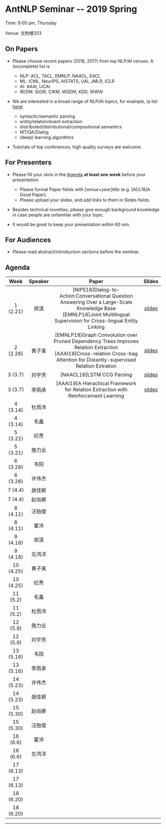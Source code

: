 # AntNLP Seminar -- 2019 Spring

Time: 6:00 pm, Thursday

Venue: 文附楼203

## On Papers

- Please choose recent papers (2018, 2017) from top NLP/AI venues. A (incomplete) list is
  - NLP: ACL, TACL, EMNLP, NAACL, EACL
  - ML:  ICML, NeurIPS, AISTATS, UAI, JMLR, ICLR
  - AI:  AAAI, IJCAI
  - IR/DM: SIGIR, CIKM, WSDM, KDD, WWW

- We are interested in a broad range of NLP/AI topics, for example, (a list [here](https://slack-files.com/T22T1UP8Q-F726RJERH-9a39cc3d9a))

  - syntactic/semantic parsing
  - entity/relation/event extraction
  - distributed/distributional/compositional semantics
  - MT/QA/Dialog
  - (deep) learning algorithms

- Tutorials of top conferences, high quality surveys are welcome.

## For Presenters

- Please fill your slots in the [Agenda](#agenda) **at least one week** before your presentation.

  - Please format Paper fields with *[venue+year]title* (e.g. [ACL18]A Good Paper).
  - Please upload your slides, and add links to them in Slides fields.
- Besides technical novelties, please give enough background knowledge in case people are unfamiliar with your topic.
- It would be great to keep your presentation within 60 min.

## For Audiences

- Please read abstract/introduction sections before the seminar.

## Agenda

| Week | Speaker | Paper                                    |                  Slides                  |
| :--: | :-----: | :--------------------------------------: | :--------------------------------------: |
| 1 (2.21) |   郑淇  | [NIPS18]Dialog-to-Action:Conversational Question Answering Over a Large-Scale Knowledge Base<br/>[EMNLP18]Joint Multilingual Supervision for Cross-lingual Entity Linking<br/> | [slides](https://github.com/AntNLP/seminar/blob/master/2019Spring/week1/antnlp190221.pptx) |
| 2 (2.28) |   黄子寅 | [EMNLP18]Graph Convolution over Pruned Dependency Trees Improves Relation Extraction<br/>[AAAI19]Cross-relation Cross-bag Attention for Distantly-supervised Relation Extration<br/> |[slides](https://github.com/AntNLP/seminar/blob/master/2019Spring/week2/go.pptx)                           |
| 3 (3.7) | 刘宇芳 | [NAACL16]LSTM CCG Parsing | [slides](https://github.com/AntNLP/seminar/blob/master/2019Spring/week3/LSTM%20CCG%20Parsing.pptx) |
| 3 (3.7) | 李雨承 | [AAAI19]A Hierachical Framework for Relation Extraction with Reinforcement Learning | [slides](https://github.com/AntNLP/seminar/blob/master/2019Spring/week3/%E8%87%AA%E7%84%B6%E8%AF%AD%E8%A8%80%E5%A4%84%E7%90%86%E8%AE%A8%E8%AE%BA%E7%89%88HRL.pdf) |
|  4 (3.14)  | 杜雨沛 |  |        |
| 4 (3.14) | 毛鑫 |  |        |
|  5 (3.21)  | 纪焘 |  |        |
|  5 (3.21)  | 施力业 |                                          |                                          |
| 6 (3.28) | 韦阳 |                                          |                                          |
|  6 (3.28)  | 许伟杰 |       |                |
|  7 (4.4)  | 胡佳颖 |                                     |                                          |
| 7 (4.4) | 赵尚卿 | | |
|  8 (4.11)  | 汪贻俊 |  |  |
| 8 (4.11) | 霍沛 |  | |
|  9 (4.18)  | 郑淇 |       |        |
| 9 (4.18) | 左鸿洋 |       |        |
|  10 (4.25)  | 黄子寅 |   |   |
| 10 (4.25) | 纪焘 |  |  |
|  11 (5.2)  | 毛鑫 |       |                                          |
| 11 (5.2) | 杜雨沛 |       |  |
|  12 (5.9)  | 施力业 |       |                                          |
| 12 (5.9) | 刘宇芳 |       | |
|  13 (5.16)  | 韦阳 |       |                                          |
| 13 (5.16) | 李雨承 |       | |
|  14 (5.23)  | 许伟杰 |       |                                          |
| 14 (5.23) | 胡佳颖 |       | |
|  15 (5.30)  | 赵尚卿 |       |                                          |
| 15 (5.30) | 汪贻俊 |       | |
| 16 (6.6) | 霍沛 |                       |                                          |
| 16 (6.6) | 左鸿洋 |  | |
| 17 (6.13) |    |                |                                          |
| 17 (6.13) |  | | |
| 18 (6.20) |    |                |                                          |
| 18 (6.20) | | | |

---
